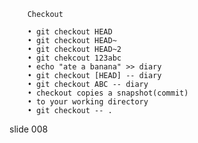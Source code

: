         Checkout

        • git checkout HEAD
        • git checkout HEAD~
        • git checkout HEAD~2
        • git chekcout 123abc
        • echo "ate a banana" >> diary
        • git checkout [HEAD] -- diary
        • git checkout ABC -- diary
        • checkout copies a snapshot(commit)
        • to your working directory
        • git checkout -- .

















































































slide 008
